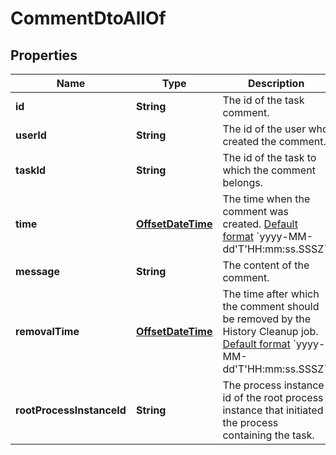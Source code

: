 

# CommentDtoAllOf

## Properties

Name | Type | Description | Notes
------------ | ------------- | ------------- | -------------
**id** | **String** | The id of the task comment. |  [optional]
**userId** | **String** | The id of the user who created the comment. |  [optional]
**taskId** | **String** | The id of the task to which the comment belongs. |  [optional]
**time** | [**OffsetDateTime**](OffsetDateTime.md) | The time when the comment was created. [Default format]($(docsUrl)/reference/rest/overview/date-format/) &#x60;yyyy-MM-dd&#39;T&#39;HH:mm:ss.SSSZ&#x60;. |  [optional]
**message** | **String** | The content of the comment. |  [optional]
**removalTime** | [**OffsetDateTime**](OffsetDateTime.md) | The time after which the comment should be removed by the History Cleanup job. [Default format]($(docsUrl)/reference/rest/overview/date-format/) &#x60;yyyy-MM-dd&#39;T&#39;HH:mm:ss.SSSZ&#x60;. |  [optional]
**rootProcessInstanceId** | **String** | The process instance id of the root process instance that initiated the process containing the task. |  [optional]



